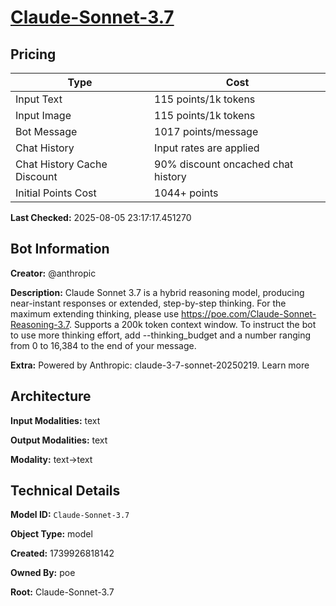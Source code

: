 # [Claude-Sonnet-3.7](https://poe.com/Claude-Sonnet-3.7)

## Pricing

| Type | Cost |
|------|------|
| Input Text | 115 points/1k tokens |
| Input Image | 115 points/1k tokens |
| Bot Message | 1017 points/message |
| Chat History | Input rates are applied |
| Chat History Cache Discount | 90% discount oncached chat history |
| Initial Points Cost | 1044+ points |

**Last Checked:** 2025-08-05 23:17:17.451270


## Bot Information

**Creator:** @anthropic

**Description:** Claude Sonnet 3.7 is a hybrid reasoning model, producing near-instant responses or extended, step-by-step thinking. For the maximum extending thinking, please use https://poe.com/Claude-Sonnet-Reasoning-3.7. Supports a 200k token context window.
To instruct the bot to use more thinking effort, add --thinking_budget and a number ranging from 0 to 16,384 to the end of your message.

**Extra:** Powered by Anthropic: claude-3-7-sonnet-20250219. Learn more


## Architecture

**Input Modalities:** text

**Output Modalities:** text

**Modality:** text->text


## Technical Details

**Model ID:** `Claude-Sonnet-3.7`

**Object Type:** model

**Created:** 1739926818142

**Owned By:** poe

**Root:** Claude-Sonnet-3.7
